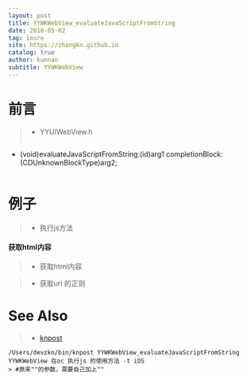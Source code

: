 ```yaml
---
layout: post
title: YYWKWebView_evaluateJavaScriptFromString
date: 2018-05-02
tag: iosre
site: https://zhangkn.github.io
catalog: true
author: kunnan
subtitle: YYWKWebView
---
```


# 前言


>* YYUIWebView.h
>
>```
- (void)evaluateJavaScriptFromString:(id)arg1 completionBlock:(CDUnknownBlockType)arg2;
>```

# 例子


>* 执行js方法
><script src="https://gist.github.com/zhangkn/5b2a0994c064b79d4d2ceec8d1a4e13a.js"></script>

####  获取html内容

>* 获取html内容
><script src="https://gist.github.com/zhangkn/44615635ba9e0f8da899636dfee6d89a.js"></script>


>* 获取url 的正则
><script src="https://gist.github.com/zhangkn/bf22f38864d0dafbf2ba656ac875c773.js"></script>
>

# See Also 

>* [knpost](https://github.com/zhangkn/KNBin/blob/master/knpost) 
>
```
/Users/devzkn/bin/knpost YYWKWebView_evaluateJavaScriptFromString YYWKWebView 在oc 执行js 的使用方法 -t iOS
> #原来""的参数，需要自己加上""
```

